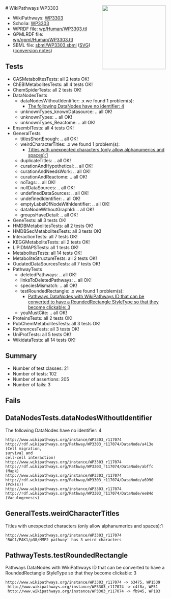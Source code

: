 <img style="float: right; width: 200px" src="../logo.png" />
# WikiPathways WP3303

* WikiPathways: [WP3303](https://identifiers.org/wikipathways:WP3303)
* Scholia: [WP3303](https://scholia.toolforge.org/wikipathways/WP3303)
* WPRDF file: [wp/Human/WP3303.ttl](../wp/Human/WP3303.ttl)
* GPMLRDF file: [wp/gpml/Human/WP3303.ttl](../wp/gpml/Human/WP3303.ttl)
* SBML file: [sbml/WP3303.sbml](../sbml/WP3303.sbml) ([SVG](../sbml/WP3303.svg)) ([conversion notes](../sbml/WP3303.txt))

## Tests
* CASMetabolitesTests: all 2 tests OK!
* ChEBIMetabolitesTests: all 4 tests OK!
* ChemSpiderTests: all 2 tests OK!
* DataNodesTests
    * dataNodesWithoutIdentifier: .x we found 1 problem(s):
        * [The following DataNodes have no identifier: 4](#d2d32fa3)
    * unknownTypes_knownDatasource: .. all OK!
    * unknownTypes: .. all OK!
    * unknownTypes_Reactome: .. all OK!
* EnsemblTests: all 4 tests OK!
* GeneralTests
    * titlesShortEnough: .. all OK!
    * weirdCharacterTitles: .x we found 1 problem(s):
        * [Titles with unexpected characters (only allow alphanumerics and spaces):1](#fda87b3f)
    * duplicateTitles: .. all OK!
    * curationAndHypothetical: .. all OK!
    * curationAndNeedsWork: .. all OK!
    * curationAndReactome: .. all OK!
    * noTags: .. all OK!
    * nullDataSources: .. all OK!
    * undefinedDataSources: .. all OK!
    * undefinedIdentifier: .. all OK!
    * emptyLabelOfNodeWithIdentifier: .. all OK!
    * dataNodeWithoutGraphId: .. all OK!
    * groupsHaveDetail: .. all OK!
* GeneTests: all 3 tests OK!
* HMDBMetabolitesTests: all 2 tests OK!
* HMDBSecMetabolitesTests: all 3 tests OK!
* InteractionTests: all 7 tests OK!
* KEGGMetaboliteTests: all 2 tests OK!
* LIPIDMAPSTests: all 1 tests OK!
* MetabolitesTests: all 14 tests OK!
* MetaboliteStructureTests: all 2 tests OK!
* OudatedDataSourcesTests: all 7 tests OK!
* PathwayTests
    * deletedPathways: .. all OK!
    * linksToDeletedPathways: .. all OK!
    * speciesMismatch: .. all OK!
    * testRoundedRectangle: .x we found 1 problem(s):
        * [Pathways DataNodes with WikiPathways ID that can be converted to have a RoundedRectangle StyleType so that they become clickable: 3](#9fbad3cd)
    * youMustCite: .. all OK!
* ProteinsTests: all 2 tests OK!
* PubChemMetabolitesTests: all 3 tests OK!
* ReferencesTests: all 3 tests OK!
* UniProtTests: all 5 tests OK!
* WikidataTests: all 14 tests OK!


## Summary

* Number of test classes: 21
* Number of tests: 102
* Number of assertions: 205
* Number of fails: 3

## Fails

<a name="d2d32fa3" />

## DataNodesTests.dataNodesWithoutIdentifier

The following DataNodes have no identifier: 4
```
http://www.wikipathways.org/instance/WP3303_r117074 http://rdf.wikipathways.org/Pathway/WP3303_r117074/DataNode/a413e (Cell migration,
survival and 
cell-cell interaction)
http://www.wikipathways.org/instance/WP3303_r117074 http://rdf.wikipathways.org/Pathway/WP3303_r117074/DataNode/abffc (Mapk)
http://www.wikipathways.org/instance/WP3303_r117074 http://rdf.wikipathways.org/Pathway/WP3303_r117074/DataNode/a6990 (Pck(s))
http://www.wikipathways.org/instance/WP3303_r117074 http://rdf.wikipathways.org/Pathway/WP3303_r117074/DataNode/ee84d (Vaculogenesis)
```

<a name="fda87b3f" />

## GeneralTests.weirdCharacterTitles

Titles with unexpected characters (only allow alphanumerics and spaces):1
```
http://www.wikipathways.org/instance/WP3303_r117074 'RAC1/PAK1/p38/MMP2 pathway' has 3 weird characters
```

<a name="9fbad3cd" />

## PathwayTests.testRoundedRectangle

Pathways DataNodes with WikiPathways ID that can be converted to have a RoundedRectangle StyleType so that they become clickable: 3
```
http://www.wikipathways.org/instance/WP3303_r117074 -> b3475, WP1539
 http://www.wikipathways.org/instance/WP3303_r117074 -> c4f8a, WP51
 http://www.wikipathways.org/instance/WP3303_r117074 -> fb945, WP183
 ```

